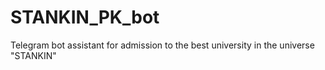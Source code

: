 # STANKIN_PK_bot
Telegram bot assistant for admission to the best university in the universe "STANKIN"
